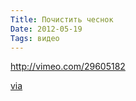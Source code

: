 ```yaml
---
Title: Почистить чеснок
Date: 2012-05-19
Tags: видео
---
```


http://vimeo.com/29605182

[via](http://mi3ch.livejournal.com/2093730.html)